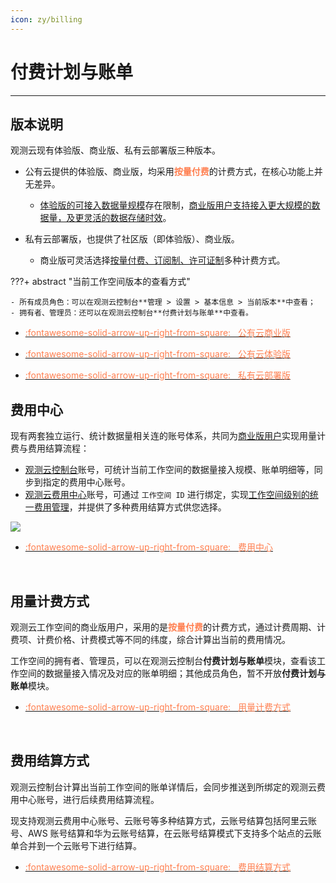 ```yaml
---
icon: zy/billing
---
```

# 付费计划与账单
---
## 版本说明

观测云现有体验版、商业版、私有云部署版三种版本。

- 公有云提供的体验版、商业版，均采用<font color=coral>**按量付费**</font>的计费方式，在核心功能上并无差异。

    - [体验版的可接入数据量规模](../plans/trail.md#trail-vs-commercial)存在限制，<u>商业版用户支持接入更大规模的数据量，及更灵活的数据存储时效</u>。

- 私有云部署版，也提供了社区版（即体验版）、商业版。

    - 商业版可灵活选择<u>按量付费、订阅制、许可证制</u>多种计费方式。

???+ abstract "当前工作空间版本的查看方式"

    - 所有成员角色：可以在观测云控制台**管理 > 设置 > 基本信息 > 当前版本**中查看；
    - 拥有者、管理员：还可以在观测云控制台**付费计划与账单**中查看。

<div class="grid cards" markdown>

- [<font color="coral"> :fontawesome-solid-arrow-up-right-from-square: &nbsp; 公有云商业版</font>](../plans/commercial.md)

- [<font color="coral"> :fontawesome-solid-arrow-up-right-from-square: &nbsp; 公有云体验版</font>](../plans/trail.md)

- [<font color="coral"> :fontawesome-solid-arrow-up-right-from-square: &nbsp; 私有云部署版</font>](../deployment/deployment-description.md#_4)

</div>

## 费用中心

现有两套独立运行、统计数据量相关连的账号体系，共同为<u>商业版用户</u>实现用量计费与费用结算流程：

- [观测云控制台](https://console.guance.com/)账号，可统计当前工作空间的数据量接入规模、账单明细等，同步到指定的费用中心账号。
- [观测云费用中心](https://boss.guance.com/)账号，可通过 `工作空间 ID` 进行绑定，实现<u>工作空间级别的统一费用管理</u>，并提供了多种费用结算方式供您选择。

![](img/billing-index-1.png)

<div class="grid cards" markdown>

- [<font color="coral"> :fontawesome-solid-arrow-up-right-from-square: &nbsp; 费用中心</font>](./cost-center/index.md)

<br/>

</div>

## 用量计费方式

观测云工作空间的商业版用户，采用的是<font color=coral>**按量付费**</font>的计费方式，通过计费周期、计费项、计费价格、计费模式等不同的纬度，综合计算出当前的费用情况。

工作空间的拥有者、管理员，可以在观测云控制台**付费计划与账单**模块，查看该工作空间的数据量接入情况及对应的账单明细；其他成员角色，暂不开放**付费计划与账单**模块。

<div class="grid cards" markdown>

- [<font color="coral"> :fontawesome-solid-arrow-up-right-from-square: &nbsp; 用量计费方式</font>](./billing-method/index.md)

<br/>

</div>

## 费用结算方式

观测云控制台计算出当前工作空间的账单详情后，会同步推送到所绑定的观测云费用中心账号，进行后续费用结算流程。

现支持观测云费用中心账号、云账号等多种结算方式，云账号结算包括阿里云账号、AWS 账号结算和华为云账号结算，在云账号结算模式下支持多个站点的云账单合并到一个云账号下进行结算。

<div class="grid cards" markdown>

- [<font color="coral"> :fontawesome-solid-arrow-up-right-from-square: &nbsp; 费用结算方式</font>](./billing-account/index.md)

<br/>

</div>